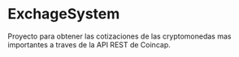 # ExchageSystem
Proyecto para obtener las cotizaciones de las cryptomonedas mas importantes a traves de la API REST de Coincap.
